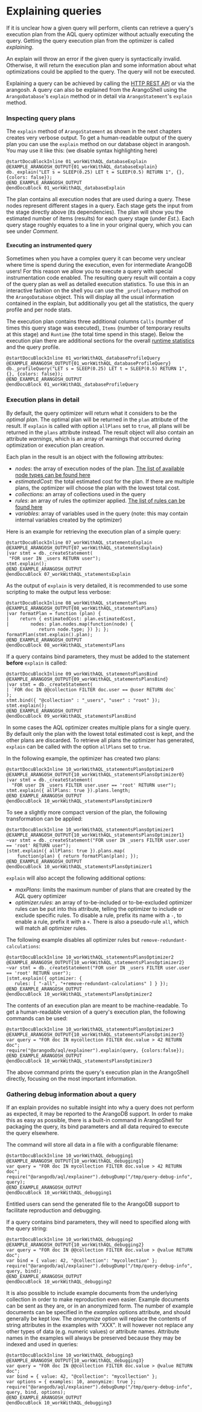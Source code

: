 Explaining queries
==================

If it is unclear how a given query will perform, clients can retrieve a query's execution plan 
from the AQL query optimizer without actually executing the query. Getting the query execution 
plan from the optimizer is called *explaining*.

An explain will throw an error if the given query is syntactically invalid. Otherwise, it will
return the execution plan and some information about what optimizations could be applied to
the query. The query will not be executed.

Explaining a query can be achieved by calling the [HTTP REST API](../../HTTP/AqlQuery/index.html)
or via the arangosh.
A query can also be explained from the ArangoShell using the `ArangoDatabase`'s `explain` method
or in detail via `ArangoStatement`'s `explain` method.


### Inspecting query plans

The `explain` method of `ArangoStatement` as shown in the next chapters creates very verbose output.
To get a human-readable output of the query plan you can use the `explain` method on our database
object in arangosh. You may use it like this: (we disable syntax highlighting here)

    @startDocuBlockInline 01_workWithAQL_databaseExplain
    @EXAMPLE_ARANGOSH_OUTPUT{01_workWithAQL_databaseExplain}
    db._explain("LET s = SLEEP(0.25) LET t = SLEEP(0.5) RETURN 1", {}, {colors: false});
    @END_EXAMPLE_ARANGOSH_OUTPUT
    @endDocuBlock 01_workWithAQL_databaseExplain

The plan contains all execution nodes that are used during a query. These nodes represent different
stages in a query. Each stage gets the input from the stage directly above (its dependencies). 
The plan will show you the estimated number of items (results) for each query stage (under _Est._). Each
query stage roughly equates to a line in your original query, which you can see under _Comment_.


#### Executing an instrumented query

Sometimes when you have a complex query it can become very unclear where time is spend during the execution, 
even for intermediate ArangoDB users! For this reason we allow you to execute a query with special instrumentation
code enabled. The resulting query result will contain a copy of the query plan as well as detailed execution statistics.
To use this in an interactive fashion on the shell you can use the `_profileQuery` method
on the `ArangoDatabase` object. This will display all the usual information contained in the explain,
but additionally you get all the statistics, the query profile and per node stats. 

The execution plan contains three additional columns `Calls` (number of times this query stage was executed), 
`Items` (number of temporary results at this stage) and `Runtime` (the total time spend in this stage). Below the 
execution plan there are additional sections for the overall [runtime statistics](QueryStatistics.md) and the query
profile.


    @startDocuBlockInline 01_workWithAQL_databaseProfileQuery
    @EXAMPLE_ARANGOSH_OUTPUT{01_workWithAQL_databaseProfileQuery}
    db._profileQuery("LET s = SLEEP(0.25) LET t = SLEEP(0.5) RETURN 1", {}, {colors: false});
    @END_EXAMPLE_ARANGOSH_OUTPUT
    @endDocuBlock 01_workWithAQL_databaseProfileQuery


### Execution plans in detail

By default, the query optimizer will return what it considers to be the *optimal plan*. The
optimal plan will be returned in the `plan` attribute of the result. If `explain` is
called with option `allPlans` set to `true`, all plans will be returned in the `plans`
attribute instead. The result object will also contain an attribute *warnings*, which 
is an array of warnings that occurred during optimization or execution plan creation.

Each plan in the result is an object with the following attributes:
- *nodes*: the array of execution nodes of the plan. [The list of available node types
   can be found here](Optimizer.md)
- *estimatedCost*: the total estimated cost for the plan. If there are multiple
  plans, the optimizer will choose the plan with the lowest total cost.
- *collections*: an array of collections used in the query
- *rules*: an array of rules the optimizer applied. [The list of rules can be 
  found here](Optimizer.md)
- *variables*: array of variables used in the query (note: this may contain
  internal variables created by the optimizer)

Here is an example for retrieving the execution plan of a simple query:

    @startDocuBlockInline 07_workWithAQL_statementsExplain
    @EXAMPLE_ARANGOSH_OUTPUT{07_workWithAQL_statementsExplain}
    |var stmt = db._createStatement(
     "FOR user IN _users RETURN user");
    stmt.explain();
    @END_EXAMPLE_ARANGOSH_OUTPUT
    @endDocuBlock 07_workWithAQL_statementsExplain

As the output of `explain` is very detailed, it is recommended to use some
scripting to make the output less verbose:

    @startDocuBlockInline 08_workWithAQL_statementsPlans
    @EXAMPLE_ARANGOSH_OUTPUT{08_workWithAQL_statementsPlans}
    |var formatPlan = function (plan) {
    |    return { estimatedCost: plan.estimatedCost,
    |        nodes: plan.nodes.map(function(node) {
                return node.type; }) }; };
    formatPlan(stmt.explain().plan);
    @END_EXAMPLE_ARANGOSH_OUTPUT
    @endDocuBlock 08_workWithAQL_statementsPlans

If a query contains bind parameters, they must be added to the statement **before**
`explain` is called:

    @startDocuBlockInline 09_workWithAQL_statementsPlansBind
    @EXAMPLE_ARANGOSH_OUTPUT{09_workWithAQL_statementsPlansBind}
    |var stmt = db._createStatement(
    | `FOR doc IN @@collection FILTER doc.user == @user RETURN doc`
    );
    stmt.bind({ "@collection" : "_users", "user" : "root" });
    stmt.explain();
    @END_EXAMPLE_ARANGOSH_OUTPUT
    @endDocuBlock 09_workWithAQL_statementsPlansBind

In some cases the AQL optimizer creates multiple plans for a single query. By default
only the plan with the lowest total estimated cost is kept, and the other plans are
discarded. To retrieve all plans the optimizer has generated, `explain` can be called
with the option `allPlans` set to `true`.

In the following example, the optimizer has created two plans:

    @startDocuBlockInline 10_workWithAQL_statementsPlansOptimizer0
    @EXAMPLE_ARANGOSH_OUTPUT{10_workWithAQL_statementsPlansOptimizer0}
    |var stmt = db._createStatement(
      "FOR user IN _users FILTER user.user == 'root' RETURN user");
    stmt.explain({ allPlans: true }).plans.length;
    @END_EXAMPLE_ARANGOSH_OUTPUT
    @endDocuBlock 10_workWithAQL_statementsPlansOptimizer0

To see a slightly more compact version of the plan, the following transformation can be applied:

    @startDocuBlockInline 10_workWithAQL_statementsPlansOptimizer1
    @EXAMPLE_ARANGOSH_OUTPUT{10_workWithAQL_statementsPlansOptimizer1}
    ~var stmt = db._createStatement("FOR user IN _users FILTER user.user == 'root' RETURN user");
    |stmt.explain({ allPlans: true }).plans.map(
        function(plan) { return formatPlan(plan); });
    @END_EXAMPLE_ARANGOSH_OUTPUT
    @endDocuBlock 10_workWithAQL_statementsPlansOptimizer1

`explain` will also accept the following additional options:
- *maxPlans*: limits the maximum number of plans that are created by the AQL query optimizer
- *optimizer.rules*: an array of to-be-included or to-be-excluded optimizer rules
  can be put into this attribute, telling the optimizer to include or exclude
  specific rules. To disable a rule, prefix its name with a `-`, to enable a rule, prefix it
  with a `+`. There is also a pseudo-rule `all`, which will match all optimizer rules.

The following example disables all optimizer rules but `remove-redundant-calculations`:

    @startDocuBlockInline 10_workWithAQL_statementsPlansOptimizer2
    @EXAMPLE_ARANGOSH_OUTPUT{10_workWithAQL_statementsPlansOptimizer2}
    ~var stmt = db._createStatement("FOR user IN _users FILTER user.user == 'root' RETURN user");
    |stmt.explain({ optimizer: {
       rules: [ "-all", "+remove-redundant-calculations" ] } });
    @END_EXAMPLE_ARANGOSH_OUTPUT
    @endDocuBlock 10_workWithAQL_statementsPlansOptimizer2


The contents of an execution plan are meant to be machine-readable. To get a human-readable
version of a query's execution plan, the following commands can be used:

    @startDocuBlockInline 10_workWithAQL_statementsPlansOptimizer3
    @EXAMPLE_ARANGOSH_OUTPUT{10_workWithAQL_statementsPlansOptimizer3}
    var query = "FOR doc IN mycollection FILTER doc.value > 42 RETURN doc";
    require("@arangodb/aql/explainer").explain(query, {colors:false});
    @END_EXAMPLE_ARANGOSH_OUTPUT
    @endDocuBlock 10_workWithAQL_statementsPlansOptimizer3

The above command prints the query's execution plan in the ArangoShell directly, focusing
on the most important information.


### Gathering debug information about a query

If an explain provides no suitable insight into why a query does not perform as
expected, it may be reported to the ArangoDB support. In order to make this as easy
as possible, there is a built-in command in ArangoShell for packaging the query, its
bind parameters and all data required to execute the query elsewhere.

The command will store all data in a file with a configurable filename:

    @startDocuBlockInline 10_workWithAQL_debugging1
    @EXAMPLE_ARANGOSH_OUTPUT{10_workWithAQL_debugging1}
    var query = "FOR doc IN mycollection FILTER doc.value > 42 RETURN doc";
    require("@arangodb/aql/explainer").debugDump("/tmp/query-debug-info", query);
    @END_EXAMPLE_ARANGOSH_OUTPUT
    @endDocuBlock 10_workWithAQL_debugging1

Entitled users can send the generated file to the ArangoDB support to facilitate 
reproduction and debugging.

If a query contains bind parameters, they will need to specified along with the query
string:
    
    @startDocuBlockInline 10_workWithAQL_debugging2
    @EXAMPLE_ARANGOSH_OUTPUT{10_workWithAQL_debugging2}
    var query = "FOR doc IN @@collection FILTER doc.value > @value RETURN doc";
    var bind = { value: 42, "@collection": "mycollection" };
    require("@arangodb/aql/explainer").debugDump("/tmp/query-debug-info", query, bind);
    @END_EXAMPLE_ARANGOSH_OUTPUT
    @endDocuBlock 10_workWithAQL_debugging2

It is also possible to include example documents from the underlying collection in
order to make reproduction even easier. Example documents can be sent as they are, or
in an anonymized form. The number of example documents can be specified in the *examples*
options attribute, and should generally be kept low. The *anonymize* option will replace
the contents of string attributes in the examples with "XXX". It will however not 
replace any other types of data (e.g. numeric values) or attribute names. Attribute
names in the examples will always be preserved because they may be indexed and used in
queries:
    
    @startDocuBlockInline 10_workWithAQL_debugging3
    @EXAMPLE_ARANGOSH_OUTPUT{10_workWithAQL_debugging3}
    var query = "FOR doc IN @@collection FILTER doc.value > @value RETURN doc";
    var bind = { value: 42, "@collection": "mycollection" };
    var options = { examples: 10, anonymize: true };
    require("@arangodb/aql/explainer").debugDump("/tmp/query-debug-info", query, bind, options);
    @END_EXAMPLE_ARANGOSH_OUTPUT
    @endDocuBlock 10_workWithAQL_debugging3

